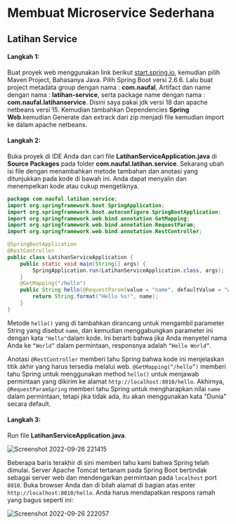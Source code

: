 # Membuat Microservice Sederhana
## Latihan Service
#### Langkah 1:
Buat proyek web menggunakan link berikut [start.spring.io](https://start.spring.io/), kemudian pilih Maven Project, Bahasanya Java. Pilih Spring Boot versi 2.6.6. Lalu buat project metadata group dengan nama : **com.naufal**, Artifact dan name dengan nama : **latihan-service**, serta package name dengan nama : **com.naufal.latihanservice**. Disini saya pakai jdk versi 18 dan apache netbeans versi 15. Kemudian tambahkan Dependencies **Spring Web**.kemudian Generate dan extrack dari zip menjadi file kemudian import ke dalam apache netbeans.
#### Langkah 2:
Buka proyek di IDE Anda dan cari file **LatihanServiceApplication.java** di **Source Packages** pada folder **com.naufal.latihan.service**. Sekarang ubah isi file dengan menambahkan metode tambahan dan anotasi yang ditunjukkan pada kode di bawah ini. Anda dapat menyalin dan menempelkan kode atau cukup mengetiknya.

```java
package com.naufal.latihan.service;
import org.springframework.boot.SpringApplication;
import org.springframework.boot.autoconfigure.SpringBootApplication;
import org.springframework.web.bind.annotation.GetMapping;
import org.springframework.web.bind.annotation.RequestParam;
import org.springframework.web.bind.annotation.RestController;

@SpringBootApplication
@RestController
public class LatihanServiceApplication {
    public static void main(String[] args) {
        SpringApplication.run(LatihanServiceApplication.class, args);
    }
    @GetMapping("/hello")
    public String hello(@RequestParam(value = "name", defaultValue = "world") String name) {
        return String.format("Hello %s!", name);
    }
}
```
Metode ``hello()`` yang di tambahkan dirancang untuk mengambil parameter String yang disebut ``name``, dan kemudian menggabungkan parameter ini dengan kata ``"Hello"``dalam kode. Ini berarti bahwa jika Anda menyetel nama Anda ke ``“World”`` dalam permintaan, responsnya adalah ``“Hello World”``.

Anotasi `@RestController` memberi tahu Spring bahwa kode ini menjelaskan titik akhir yang harus tersedia melalui web. `@GetMapping(“/hello”)` memberi tahu Spring untuk menggunakan method `hello()` untuk menjawab permintaan yang dikirim ke alamat  `http://localhost:8010/hello`. Akhirnya, `@RequestParamSpring` memberi tahu Spring untuk mengharapkan nilai `name` dalam permintaan, tetapi jika tidak ada, itu akan menggunakan kata "Dunia" secara default.
#### Langkah 3:
Run file **LatihanServiceApplication.java**.

![Screenshot 2022-09-26 221415](https://user-images.githubusercontent.com/113502265/192315029-28ec5430-8a1a-4ab4-8969-226d0bed08dc.png)

Beberapa baris terakhir di sini memberi tahu kami bahwa Spring telah dimulai. Server Apache Tomcat tertanam pada Spring Boot bertindak sebagai server web dan mendengarkan permintaan pada `localhost` port `8010`. Buka browser Anda dan di bilah alamat di bagian atas enter `http://localhost:8010/hello`. Anda harus mendapatkan respons ramah yang bagus seperti ini:

![Screenshot 2022-09-26 222057](https://user-images.githubusercontent.com/113502265/192316990-fed70b74-5f0d-4052-b878-b3a5bea30467.png)
